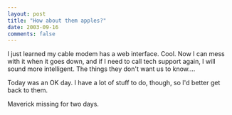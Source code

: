 ```yaml
---
layout: post
title: "How about them apples?"
date: 2003-09-16
comments: false
---
```

I just learned my cable modem has a web interface. Cool. Now I can mess with
it when it goes down, and if I need to call tech support again, I will sound
more intelligent. The things they don't want us to know....




Today was an OK day. I have a lot of stuff to do, though, so I'd better get
back to them.




Maverick missing for two days.
